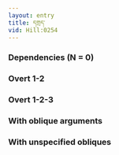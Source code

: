 ```yaml
---
layout: entry
title: དགྲད་
vid: Hill:0254
---
```

### Dependencies (N = 0)


### Overt 1-2


### Overt 1-2-3


### With oblique arguments


### With unspecified obliques
